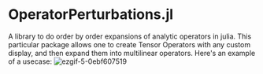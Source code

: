 # OperatorPerturbations.jl
 A library to do order by order expansions of analytic operators in julia. This particular package allows one to create Tensor Operators with any custom display, and then expand them into multilinear operators. 
Here's an example of a usecase:
![ezgif-5-0ebf607519](https://user-images.githubusercontent.com/18480971/167345360-d3a93fc5-a2ef-435b-a7f2-60ab542f6a35.gif)
